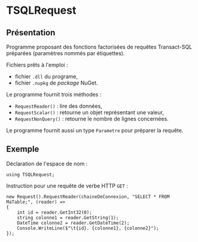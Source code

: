 # TSQLRequest

## Présentation 

Programme proposant des fonctions factorisées de requêtes Transact-SQL préparées (paramètres nommés par étiquettes). 

Fichiers prêts à l'emploi :
- fichier `.dll` du programe,
- fichier `.nupkg` de *package* NuGet.

Le programme fournit trois méthodes :
- `RequestReader()` : lire des données,
- `RequestScalar()` : retourne un objet représentant une valeur,
- `RequestNonQuery()` : retourne le nombre de lignes concernées.

Le programme fournit aussi un type `Parametre` pour préparer la requête.

## Exemple

Déclaration de l'espace de nom : 
```
using TSQLRequest;
```

Instruction pour une requête de verbe HTTP `GET` :
```
new Request().RequestReader(chaineDeConnexion, "SELECT * FROM MaTable;", (reader) =>
{
	int id = reader.GetInt32(0);
	string colonne1 = reader.GetString(1);
	DateTime colonne2 = reader.GetDateTime(2);
	Console.WriteLine($"\t{id}. {colonne1}, {colonne2}");
});
```
